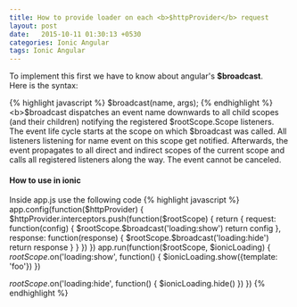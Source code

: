 ```yaml
---
title: How to provide loader on each <b>$httpProvider</b> request
layout: post
date:   2015-10-11 01:30:13 +0530
categories: Ionic Angular
tags: Ionic Angular
---
```

To implement this first we have to know about angular's <b>$broadcast</b>.<br>
Here is the syntax:

{% highlight javascript %}
$broadcast(name, args);
{% endhighlight %}
<b>$broadcast</b> dispatches an event name downwards to all child scopes (and their children) notifying the registered $rootScope.Scope listeners.
The event life cycle starts at the scope on which $broadcast was called. All listeners listening for name event on this scope get notified. Afterwards, the event propagates to all direct and indirect scopes of the current scope and calls all registered listeners along the way. The event cannot be canceled.

#### How to use in ionic
Inside app.js use the following code
{% highlight javascript %}
app.config(function($httpProvider) {
  $httpProvider.interceptors.push(function($rootScope) {
    return {
      request: function(config) {
        $rootScope.$broadcast('loading:show')
        return config
      },
      response: function(response) {
        $rootScope.$broadcast('loading:hide')
        return response
      }
    }
  })
})
app.run(function($rootScope, $ionicLoading) {
  $rootScope.$on('loading:show', function() {
    $ionicLoading.show({template: 'foo'})
  })

  $rootScope.$on('loading:hide', function() {
    $ionicLoading.hide()
  })
})
{% endhighlight %}